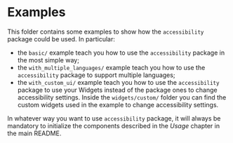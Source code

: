 # Examples

This folder contains some examples to show how the `accessibility` package could be used. In particular:

  - the `basic/` example teach you how to use the `accessibility` package in the most simple way;
  - the `with_multiple_languages/` example teach you how to use the `accessibility` package to support multiple languages;
  - the `with_custom_ui/` example teach you how to use the `accessibility` package to use your Widgets instead of the package ones to change accessibility settings. Inside the `widgets/custom/` folder you can find the custom widgets used in the example to change accessibility settings.

In whatever way you want to use `accessibility` package, it will always be mandatory to initialize the components described in the *Usage* chapter in the main README.